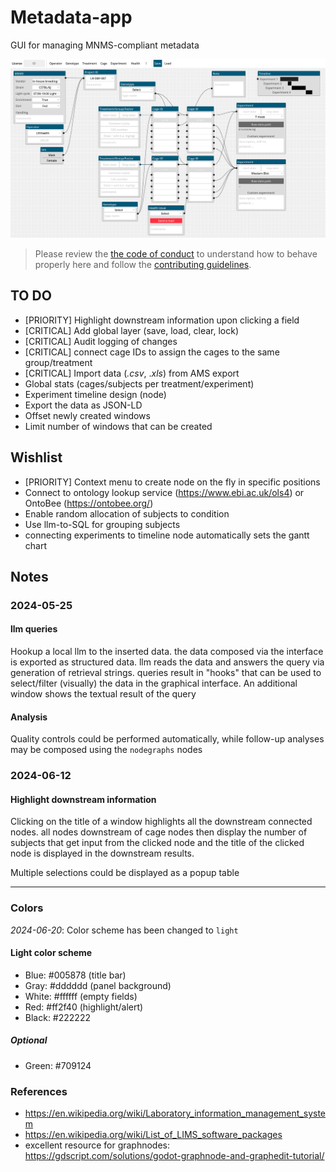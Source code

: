# Metadata-app

GUI for managing MNMS-compliant metadata

![screenshot of the GUI](screenshot.PNG "Main interface")

> Please review the [the code of conduct](CODE_OF_CONDUCT.md) to understand how to behave properly here and follow the [contributing guidelines](CONTRIBUTING.md).

## TO DO

- [PRIORITY] Highlight downstream information upon clicking a field
- [CRITICAL] Add global layer (save, load, clear, lock)
- [CRITICAL] Audit logging of changes
- [CRITICAL] connect cage IDs to assign the cages to the same group/treatment
- [CRITICAL] Import data (_.csv_, ._xls_) from AMS export
- Global stats (cages/subjects per treatment/experiment)
- Experiment timeline design (node)
- Export the data as JSON-LD
- Offset newly created windows
- Limit number of windows that can be created

## Wishlist
- [PRIORITY] Context menu to create node on the fly in specific positions
- Connect to ontology lookup service (<https://www.ebi.ac.uk/ols4>) or OntoBee (<https://ontobee.org/>)
- Enable random allocation of subjects to condition
- Use llm-to-SQL for grouping subjects
- connecting experiments to timeline node automatically sets the gantt chart


## Notes

### 2024-05-25

#### llm queries

Hookup a local llm to the inserted data. the data composed via the interface is exported as structured data. llm reads the data and answers the query via generation of retrieval strings. queries result in "hooks" that can be used to select/filter (visually) the data in the graphical interface. An additional window shows the textual result of the query

#### Analysis

Quality controls could be performed automatically, while follow-up analyses may be composed using the `nodegraphs` nodes 

### 2024-06-12

#### Highlight downstream information

Clicking on the title of a window highlights all the downstream connected nodes. all nodes downstream of cage nodes then display the number of subjects that get input from the clicked node and the title of the clicked node is displayed in the downstream results.

Multiple selections could be displayed as a popup table

***

### Colors

_2024-06-20_: Color scheme has been changed to `light`

#### Light color scheme
- Blue:  #005878 (title bar)
- Gray:  #dddddd (panel background)
- White: #ffffff (empty fields)
- Red:   #ff2f40 (highlight/alert)
- Black: #222222

##### Optional
- Green: #709124



### References
- <https://en.wikipedia.org/wiki/Laboratory_information_management_system>
- <https://en.wikipedia.org/wiki/List_of_LIMS_software_packages>
- excellent resource for graphnodes: <https://gdscript.com/solutions/godot-graphnode-and-graphedit-tutorial/>
